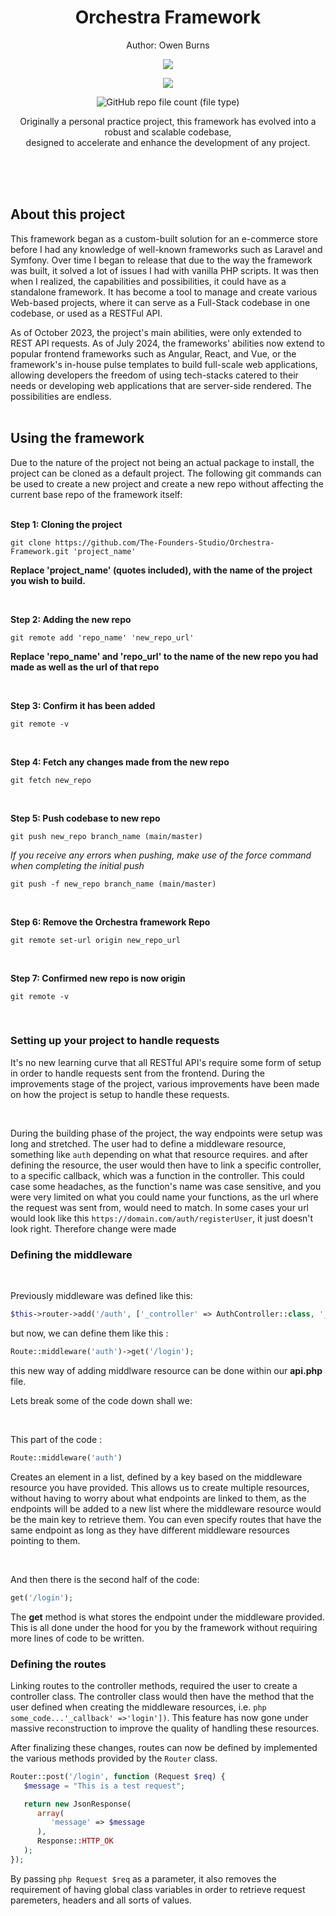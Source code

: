 <h1 align="center">
 Orchestra Framework
</h1>
<p align="center">
 Author: Owen Burns
</p> 
<p align="center">
 <img src="https://owenburns.co.za/Orchestra/content/ink&quil.svg"/>
</p>

<p align="center">
 <img src="https://img.shields.io/github/repo-size/creator-solutions/Orchestra-Framework" />
</p>
<p align="center">
 <img alt="GitHub repo file count (file type)" src="https://img.shields.io/github/directory-file-count/creator-solutions/Orchestra-Framework">
</p>

<p align="center">Originally a personal practice project, this framework has evolved into a robust and scalable codebase,<br>designed to accelerate and enhance the development of any project.</p>   
<br/><br/><br/>

## About this project
This framework began as a custom-built solution for an e-commerce store before I had any knowledge of well-known frameworks such as Laravel and Symfony. Over time I began to release that due to the way the framework was built, it solved a lot of issues I had with vanilla PHP scripts. It was then when I realized, the capabilities and possibilities, it could have as a standalone framework. It has become a tool to manage and create various Web-based projects, where it can serve as a Full-Stack codebase in one codebase, or used as a RESTFul API.

As of October 2023, the project's main abilities, were only extended to REST API requests. As of July 2024, the frameworks' abilities now extend to popular frontend frameworks such as Angular, React, and Vue, or the framework's in-house pulse templates to build full-scale web applications, allowing developers the freedom of using tech-stacks catered to their needs or developing web applications that are server-side rendered. The possibilities are endless. 
<br/><br/>

## Using the framework
Due to the nature of the project not being an actual package to install, the project can be cloned as a default project. The following git commands can be used to create a new project and create a new repo without affecting the current base repo of the framework itself:      
<br/>

**Step 1: Cloning the project**
```
git clone https://github.com/The-Founders-Studio/Orchestra-Framework.git 'project_name'
```
__Replace 'project_name' (quotes included), with the name of the project you wish to build.__  

<br/>

**Step 2: Adding the new repo**  
```
git remote add 'repo_name' 'new_repo_url'
```
__Replace 'repo_name' and 'repo_url' to the name of the new repo you had made as well as the url of that repo__  

<br/>

**Step 3: Confirm it has been added**
```
git remote -v
```  

<br/>

**Step 4: Fetch any changes made from the new repo**
```
git fetch new_repo
```  

<br/>

**Step 5: Push codebase to new repo**
```
git push new_repo branch_name (main/master)
```
*If you receive any errors when pushing, make use of the force command when completing the initial push*
```
git push -f new_repo branch_name (main/master)
```  

<br/>

**Step 6: Remove the Orchestra framework Repo**
```
git remote set-url origin new_repo_url
```  

<br/>

**Step 7: Confirmed new repo is now origin**
```
git remote -v
```  

<br/>

### Setting up your project to handle requests

<p>
 It's no new learning curve that all RESTful API's require some form of setup in order to handle requests sent from the frontend. During the improvements stage of the project, various improvements have been made on how the project is setup to handle these requests.
</p>

<br />

During the building phase of the project, the way endpoints were setup was long and stretched. The user had to define a middleware resource, something like
```auth``` depending on what that resource requires. and after defining the resource, the user would then have to link a specific controller, to a specific callback, which was a function in the controller. This could case some headaches, as the function's name was case sensitive, and you were very limited on what you could name your functions, as the url where the request was sent from, would need to match. In some cases your url would look like this ```https://domain.com/auth/registerUser```, it just doesn't look right. Therefore change were made


### Defining the middleware 
<br />
<p>
 Previously middleware was defined like this:
</p>

```php 
$this->router->add('/auth', ['_controller' => AuthController::class, '_callback' =>'login']);
```
<p>
 but now, we can define them like this :
</p>

```php 
Route::middleware('auth')->get('/login');
```

this new way of adding middlware resource can be done within our **api.php** file.
<p>
 Lets break some of the code down shall we:
</p> 
<br />
<p>
 This part of the code : 
</p> 

```php
Route::middleware('auth')
```

<p>
 Creates an element in a list, defined by a key based on the middleware resource you have provided. This allows us to create multiple resources, without having to worry about what endpoints are linked to them, as the endpoints will be added to a new list where the middleware resource would be the main key to retrieve them. You can even specify routes that have the same endpoint as long as they have different middleware resources pointing to them.
</p> 
<br />

<p>
 And then there is the second half of the code: 
</p> 

```php
get('/login');
```

The **get** method is what stores the endpoint under the middleware provided. This is all done under the hood for you by the framework without requiring more lines of code to be written.

### Defining the routes

Linking routes to the controller methods, required the user to create a controller class. The controller class would then have the method that the user defined when creating the middleware resources, i.e. ```php
some_code...'_callback' =>'login'])```. This feature has now gone under massive reconstruction to improve the quality of handling these resources. 

After finalizing these changes, routes can now be defined by implemented the various methods provided by the ```Router``` class. 
```php
Router::post('/login', function (Request $req) {
   $message = "This is a test request";

   return new JsonResponse(
      array(
         'message' => $message
      ),
      Response::HTTP_OK
   );
});
```

By passing ```php Request $req``` as a parameter, it also removes the requirement of having global class variables in order to retrieve request paremeters, headers and all sorts of values.
